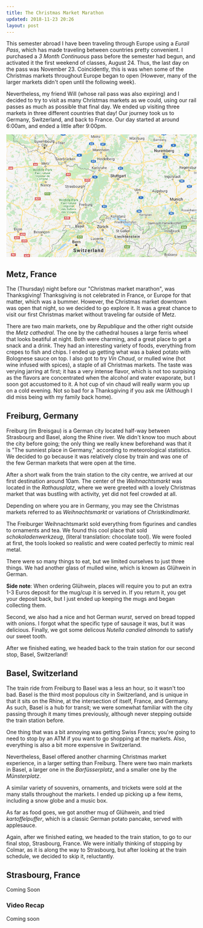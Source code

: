 ```yaml
---
title: The Christmas Market Marathon
updated: 2018-11-23 20:26
layout: post
---
```


This semester abroad I have been traveling through Europe using a _Eurail Pass_, which has made traveling between countries pretty convenient. I purchased a _3 Month Continuous_ pass before the semester had begun, and activated it the first weekend of classes, August 24. Thus, the last day on the pass was November 23. Coincidently, this is was when some of the Christmas markets throughout Europe began to open (However, many of the larger markets didn't open until the following week). 

Nevertheless, my friend Will (whose rail pass was also expiring) and I decided to try to visit as many Christmas markets as we could, using our rail passes as much as possible that final day. We ended up visiting three markets in three different countries that day! Our journey took us to Germany, Switzerland, and back to France. Our day started at around 6:00am, and ended a little after 9:00pm.

![Map](/assets/images/christmas-journey-map.png)

## Metz, France
The (Thursday) night before our "Christmas market marathon", was Thanksgiving! Thanksgiving is not celebrated in France, or Europe for that matter, which was a bummer. However, the Christmas market downtown was open that night, so we decided to go explore it. It was a great chance to visit our first Christmas market without traveling far outside of Metz.

There are two main markets, one by _Republique_ and the other right outside the _Metz cathedral_. The one by the cathedral houses a large ferris wheel that looks beatiful at night. Both were charming, and a great place to get a snack and a drink. They had an interesting variety of foods, everything from crepes to fish and chips. I ended up getting what was a baked potato with Bolognese sauce on top. I also got to try _Vin Chaud_, or mulled wine (hot wine infused with spices), a staple of all Christmas markets. The taste was verying jarring at first; it has a very intense flavor, which is not too surpising as the flavors are concentrated when the alcohol and water evaporate, but I soon got accustomed to it. A hot cup of vin chaud will really warm you up on a cold evening. Not so bad for a Thanksgiving if you ask me (Although I did miss being with my family back home).


<div class="divider"></div>

## Freiburg, Germany
Freiburg (im Breisgau) is a German city located half-way between Strasbourg and Basel, along the Rhine river. We didn't know too much about the city before going; the only thing we really knew beforehand was that it is "The sunniest place in Germany," according to meteorological statistics. We decided to go because it was relatively close by train and was one of the few German markets that were open at the time.

After a short walk from the train station to the city centre, we arrived at our first destination around 10am. The center of the _Weihnachtsmarkt_ was located in the _Rathausplatz_, where we were greeted with a lovely Christmas market that was bustling with activity, yet did not feel crowded at all.

Depending on where you are in Germany, you may see the Christmas markets referred to as _Weihnachtsmarkt_ or variations of _Christkindlmarkt_.

The Freiburger Weihnachtsmarkt sold everything from figurines and candles to ornaments and tea. We found this cool place that sold _schokoladenwerkzeug_, (literal translation: chocolate tool). We were fooled at first, the tools looked so realistic and were coated perfectly to mimic real metal.

There were so many things to eat, but we limited ourselves to just three things. We had another glass of mulled wine, which is known as Gl&uuml;hwein in German.

**Side note**: When ordering Gl&uuml;hwein, places will require you to put an extra 1-3 Euros deposit for the mug/cup it is served in. If you return it, you get your deposit back, but I just ended up keeping the mugs and began collecting them.

Second, we also had a nice and hot German _wurst_, served on bread topped with onions. I forgot what the specific type of sausage it was, but it was delicious. Finally, we got some delicous _Nutella candied almonds_ to satisfy our sweet tooth. 

After we finished eating, we headed back to the train station for our second stop, Basel, Switzerland!

<div class="divider"></div>

## Basel, Switzerland
The train ride from Freiburg to Basel was a less an hour, so it wasn't too bad. Basel is the third most populous city in Switzerland, and is unique in that it sits on the Rhine, at the intersection of itself, France, and Germany. As such, Basel is a hub for transit; we were somewhat familiar with the city passing through it many times previously, although never stepping outside the train station before.

One thing that was a bit annoying was getting Swiss Francs; you're going to need to stop by an ATM if you want to go shopping at the markets. Also, everything is also a bit more  expensive in Switzerland.

Nevertheless, Basel offered another charming Christmas market experience, in a larger setting than Freiburg. There were two main markets in Basel, a larger one in the _Barf&uuml;sserplatz_, and a smaller one by the _M&uuml;nsterplatz_.

A similar variety of souvenirs, ornaments, and trickets were sold at the many stalls throughout the markets. I ended up picking up a few items, including a snow globe and a music box.

As far as food goes, we got another mug of Gl&uuml;hwein, and tried _kartoffelpuffer_, which is a classic German potato pancake, served with applesauce.

Again, after we finished eating, we headed to the train station, to go to our final stop, Strasbourg, France. We were initially thinking of stopping by Colmar, as it is along the way to Strasbourg, but after looking at the train schedule, we decided to skip it, reluctantly. 

<div class="divider"></div>

## Strasbourg, France

Coming Soon


### Video Recap
Coming soon
<iframe width="560" height="315" src="" frameborder="0" allowfullscreen></iframe>
